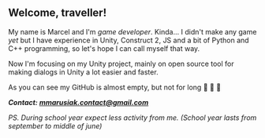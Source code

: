 ## Welcome, traveller!

My name is Marcel and I'm _game developer_. Kinda... I didn't make any game _yet_ but I have experience in Unity, Construct 2, JS and a bit of Python  and C++ programming, so let's hope I can call myself that way.

Now I'm focusing on my Unity project, mainly on open source tool for making dialogs in Unity a lot easier and faster.

As you can see my GitHub is almost empty, but not for long :cowboy_hat_face: :cowboy_hat_face: :cowboy_hat_face: 

***Contact: mmarusiak.contact@gmail.com***

*PS. During school year expect less activity from me. (School year lasts from september to middle of june)*
